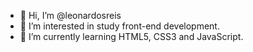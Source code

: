 - 👋 Hi, I’m @leonardosreis
- 👀 I’m interested in study front-end development.
- 🌱 I’m currently learning HTML5, CSS3 and JavaScript.
